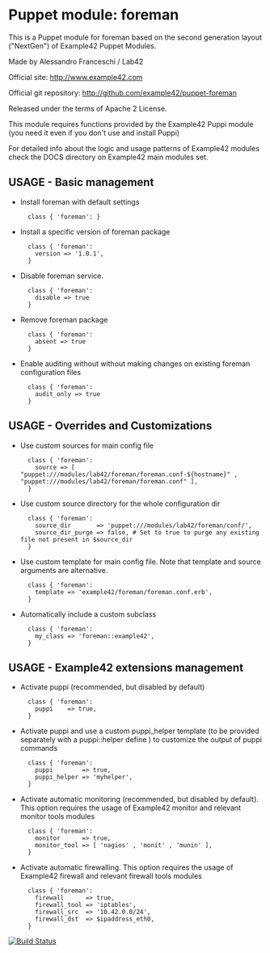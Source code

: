 # Puppet module: foreman

This is a Puppet module for foreman based on the second generation layout ("NextGen") of Example42 Puppet Modules.

Made by Alessandro Franceschi / Lab42

Official site: http://www.example42.com

Official git repository: http://github.com/example42/puppet-foreman

Released under the terms of Apache 2 License.

This module requires functions provided by the Example42 Puppi module (you need it even if you don't use and install Puppi)

For detailed info about the logic and usage patterns of Example42 modules check the DOCS directory on Example42 main modules set.

## USAGE - Basic management

* Install foreman with default settings

        class { 'foreman': }

* Install a specific version of foreman package

        class { 'foreman':
          version => '1.0.1',
        }

* Disable foreman service.

        class { 'foreman':
          disable => true
        }

* Remove foreman package

        class { 'foreman':
          absent => true
        }

* Enable auditing without without making changes on existing foreman configuration files

        class { 'foreman':
          audit_only => true
        }


## USAGE - Overrides and Customizations
* Use custom sources for main config file 

        class { 'foreman':
          source => [ "puppet:///modules/lab42/foreman/foreman.conf-${hostname}" , "puppet:///modules/lab42/foreman/foreman.conf" ], 
        }


* Use custom source directory for the whole configuration dir

        class { 'foreman':
          source_dir       => 'puppet:///modules/lab42/foreman/conf/',
          source_dir_purge => false, # Set to true to purge any existing file not present in $source_dir
        }

* Use custom template for main config file. Note that template and source arguments are alternative. 

        class { 'foreman':
          template => 'example42/foreman/foreman.conf.erb',
        }

* Automatically include a custom subclass

        class { 'foreman':
          my_class => 'foreman::example42',
        }


## USAGE - Example42 extensions management 
* Activate puppi (recommended, but disabled by default)

        class { 'foreman':
          puppi    => true,
        }

* Activate puppi and use a custom puppi_helper template (to be provided separately with a puppi::helper define ) to customize the output of puppi commands 

        class { 'foreman':
          puppi        => true,
          puppi_helper => 'myhelper', 
        }

* Activate automatic monitoring (recommended, but disabled by default). This option requires the usage of Example42 monitor and relevant monitor tools modules

        class { 'foreman':
          monitor      => true,
          monitor_tool => [ 'nagios' , 'monit' , 'munin' ],
        }

* Activate automatic firewalling. This option requires the usage of Example42 firewall and relevant firewall tools modules

        class { 'foreman':       
          firewall      => true,
          firewall_tool => 'iptables',
          firewall_src  => '10.42.0.0/24',
          firewall_dst  => $ipaddress_eth0,
        }


[![Build Status](https://travis-ci.org/example42/puppet-foreman.png?branch=master)](https://travis-ci.org/example42/puppet-foreman)
